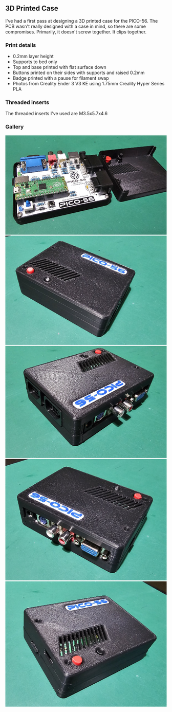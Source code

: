 ## 3D Printed Case

I've had a first pass at designing a 3D printed case for the PICO-56. The PCB wasn't really designed with a case in mind, so there are some compromises. Primarily, it doesn't screw together. It clips together.

### Print details

* 0.2mm layer height
* Supports to bed only
* Top and base printed with flat surface down
* Buttons printed on their sides with supports and raised 0.2mm
* Badge printed with a pause for filament swap
* Photos from Creality Ender 3 V3 KE using 1.75mm Creality Hyper Series PLA

### Threaded inserts

The threaded inserts I've used are M3.5x5.7x4.6

### Gallery

![PICO-56 - Case](pico56-case1.jpg)
![PICO-56 - Case](pico56-case2.jpg)
![PICO-56 - Case](pico56-case3.jpg)
![PICO-56 - Case](pico56-case4.jpg)
![PICO-56 - Case](pico56-case5.jpg)
